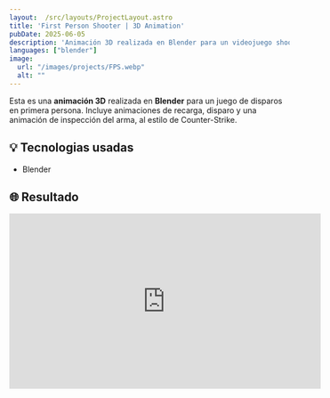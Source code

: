 ```yaml
---
layout:  /src/layouts/ProjectLayout.astro
title: 'First Person Shooter | 3D Animation'
pubDate: 2025-06-05
description: 'Animación 3D realizada en Blender para un videojuego shooter en primera persona'
languages: ["blender"]
image:
  url: "/images/projects/FPS.webp"
  alt: ""
--- 
```


Esta es una **animación 3D** realizada en **Blender** para un juego de disparos en primera persona. Incluye animaciones de recarga, disparo y una animación de inspección del arma, al estilo de Counter-Strike.

## 💡 Tecnologias usadas

- Blender


## 🌐 Resultado

<iframe class="w-full rounded-2xl overflow-hidden aspect-video h-auto" width="560" height="315" src="https://www.youtube.com/embed/cE6-BPuWk4E?si=tF_fwhhg1AyDWzxs" frameborder="0" allow="accelerometer; autoplay; encrypted-media; gyroscope; picture-in-picture" allowfullscreen></iframe>
<br>